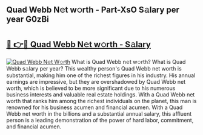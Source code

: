 ## Quad Webb N𝚎t w𝚘rth - Part-XsO S𝚊lary per year G0zBi

# <h2><a href="http://gc0tld.nevu.top/?p=Quad+Webb">🔗 👉🔴 Quad Webb N𝚎t w𝚘rth - S𝚊lary</a></h2>

[![Quad Webb N𝚎t W𝚘rth](https://i.imgur.com/Oavwk0R.jpeg)](http://gc0tld.nevu.top/?p=Quad+Webb)
What is Quad Webb n𝚎t w𝚘rth? What is Quad Webb s𝚊lary per year?
This wealthy person's Quad Webb net worth is substantial, making him one of the richest figures in his industry. His annual earnings are impressive, but they are overshadowed by Quad Webb net worth, which is believed to be more significant due to his numerous business interests and valuable real estate holdings. With a Quad Webb net worth that ranks him among the richest individuals on the planet, this man is renowned for his business acumen and financial acumen. With a Quad Webb net worth in the billions and a substantial annual salary, this affluent person is a leading demonstration of the power of hard labor, commitment, and financial acumen.
